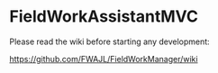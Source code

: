 FieldWorkAssistantMVC
=====================

Please read the wiki before starting any development:

https://github.com/FWAJL/FieldWorkManager/wiki

